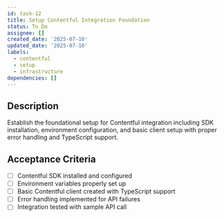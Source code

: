 ```yaml
---
id: task-12
title: Setup Contentful Integration Foundation
status: To Do
assignee: []
created_date: '2025-07-10'
updated_date: '2025-07-10'
labels:
  - contentful
  - setup
  - infrastructure
dependencies: []
---
```


## Description

Establish the foundational setup for Contentful integration including SDK installation, environment configuration, and basic client setup with proper error handling and TypeScript support.

## Acceptance Criteria

- [ ] Contentful SDK installed and configured
- [ ] Environment variables properly set up
- [ ] Basic Contentful client created with TypeScript support
- [ ] Error handling implemented for API failures
- [ ] Integration tested with sample API call
